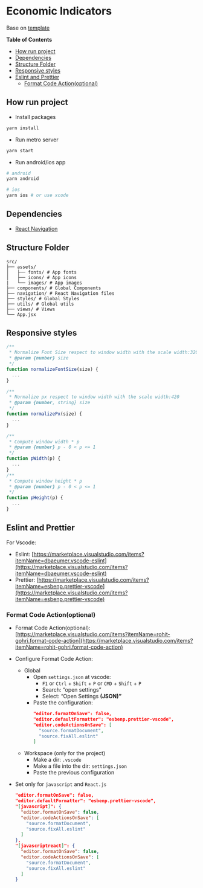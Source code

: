 # Economic Indicators

Base on [template](https://github.com/nacho-11/ReactNativeTemplates)

**Table of Contents**

<!-- START doctoc generated TOC please keep comment here to allow auto update -->
<!-- DON'T EDIT THIS SECTION, INSTEAD RE-RUN doctoc TO UPDATE -->

- [How run project](#how-run-project)
- [Dependencies](#dependencies)
- [Structure Folder](#structure-folder)
- [Responsive styles](#responsive-styles)
- [Eslint and Prettier](#eslint-and-prettier)
  - [Format Code Action(optional)](#format-code-actionoptional)

<!-- END doctoc generated TOC please keep comment here to allow auto update -->

## How run project

- Install packages

```bash
yarn install
```

- Run metro server

```bash
yarn start
```

- Run android/ios app

```bash
# android
yarn android

# ios
yarn ios # or use xcode
```

## Dependencies

- [React Navigation](https://reactnavigation.org/)

## Structure Folder

```
src/
├── assets/
│   ├── fonts/ # App fonts
│   ├── icons/ # App icons
|   └── images/ # App images
├── components/ # Global Components
├── navigation/ # React Navigation files
├── styles/ # Global Styles
├── utils/ # Global utils
├── views/ # Views
└── App.jsx
```

## Responsive styles

```js
/**
 * Normalize Font Size respect to window width with the scale width:320
 * @param {number} size
 */
function normalizeFontSize(size) {
  ...
}

/**
 * Normalize px respect to window width with the scale width:420
 * @param {number, string} size
 */
function normalizePx(size) {
  ...
}

/**
 * Compute window width * p
 * @param {number} p - 0 < p <= 1
 */
function pWidth(p) {
  ...
}
/**
 * Compute window height * p
 * @param {number} p - 0 < p <= 1
 */
function pHeight(p) {
  ...
}
```

## Eslint and Prettier

For Vscode:

- Eslint: [https://marketplace.visualstudio.com/items?itemName=dbaeumer.vscode-eslint](https://marketplace.visualstudio.com/items?itemName=dbaeumer.vscode-eslint)
- Prettier: [https://marketplace.visualstudio.com/items?itemName=esbenp.prettier-vscode](https://marketplace.visualstudio.com/items?itemName=esbenp.prettier-vscode)

### Format Code Action(optional)

- Format Code Action(optional): [https://marketplace.visualstudio.com/items?itemName=rohit-gohri.format-code-action](https://marketplace.visualstudio.com/items?itemName=rohit-gohri.format-code-action)

* Configure Format Code Action:

  - Global
    - Open `settings.json` at vscode:
      - `F1` or `Ctrl` + `Shift` + `P` or `CMD` + `Shift` + `P`
      - Search: “open settings”
      - Select: “Open Settings **(JSON)”**
    - Paste the configuration:
      ```json
      "editor.formatOnSave": false,
      "editor.defaultFormatter": "esbenp.prettier-vscode",
      "editor.codeActionsOnSave": [
        "source.formatDocument",
        "source.fixAll.eslint"
      ]
      ```
  - Workspace (only for the project)
    - Make a dir: `.vscode`
    - Make a file into the dir: `settings.json`
    - Paste the previous configuration

* Set only for `javascript` and `React.js`

  ```json
  "editor.formatOnSave": false,
  "editor.defaultFormatter": "esbenp.prettier-vscode",
  "[javascript]": {
    "editor.formatOnSave": false,
    "editor.codeActionsOnSave": [
      "source.formatDocument",
      "source.fixAll.eslint"
    ]
  },
  "[javascriptreact]": {
    "editor.formatOnSave": false,
    "editor.codeActionsOnSave": [
      "source.formatDocument",
      "source.fixAll.eslint"
    ]
  }
  ```
